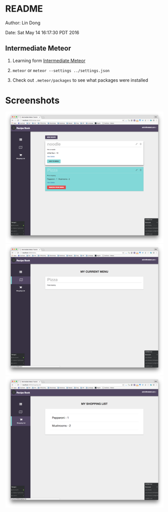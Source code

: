 # README

Author: Lin Dong

Date: Sat May 14 16:17:30 PDT 2016

## Intermediate Meteor

1. Learning form [Intermediate Meteor](https://www.youtube.com/playlist?list=PLLnpHn493BHFYZUSK62aVycgcAouqBt7V)

2. `meteor` or `meteor --settings ../settings.json`

3. Check out `.meteor/packages` to see what packages were installed

# Screenshots
![](./screenshots/recipes.png)
![](./screenshots/menu.png)
![](./screenshots/shopping-list.png)
